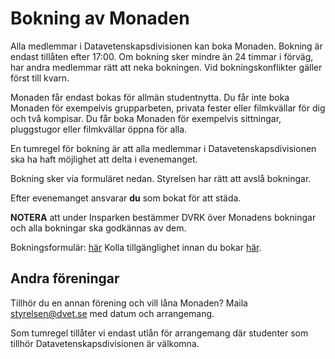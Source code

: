 # Bokning av Monaden

Alla medlemmar i Datavetenskapsdivisionen kan boka Monaden. Bokning är endast tillåten efter 17:00. Om bokning sker mindre än 24 timmar i förväg, har andra medlemmar rätt att neka bokningen. Vid bokningskonflikter gäller först till kvarn.

Monaden får endast bokas för allmän studentnytta. Du får inte boka Monaden för exempelvis grupparbeten, privata fester eller filmkvällar för dig och två kompisar. Du får boka Monaden för exempelvis sittningar, pluggstugor eller filmkvällar öppna för alla.

En tumregel för bokning är att alla medlemmar i Datavetenskapsdivisionen ska ha haft möjlighet att delta i evenemanget.

Bokning sker via formuläret nedan. Styrelsen har rätt att avslå bokningar.

Efter evenemanget ansvarar __du__ som bokat för att städa.

**NOTERA** att under Insparken bestämmer DVRK över Monadens bokningar och alla bokningar ska godkännas av dem.

Bokningsformulär: [här](https://forms.gle/u7m5iTYhLqtQbNhe6)
Kolla tillgänglighet innan du bokar [här](https://calendar.google.com/calendar/ical/c_23b61efa8547af53e1866a055e04261c5422116403099d5293d68264ecf9dc59%40group.calendar.google.com/public/basic.ics).

## Andra föreningar

Tillhör du en annan förening och vill låna Monaden? Maila [styrelsen@dvet.se](mailto:styrelsen@dvet.se) med datum och arrangemang.

Som tumregel tillåter vi endast utlån för arrangemang där studenter som tillhör Datavetenskapsdivisionen är välkomna.
